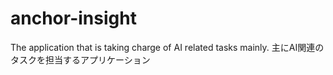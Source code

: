 # anchor-insight
The application that is taking charge of AI related tasks mainly. 主にAI関連のタスクを担当するアプリケーション
